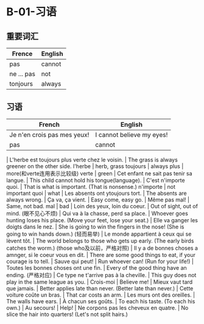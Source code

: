 ﻿# B-01-习语

## 重要词汇

Frence | English
---- | ----
pas | cannot
ne ... pas | not
tonjours | always

## 习语

French | English
---- | ----
Je n'en crois pas mes yeux! | I cannot believe my eyes!
pas | cannot
 | 
L'herbe est toujours plus verte chez le voisin. | The grass is always greener on the other side.
l'herbe | herb, grass
toujours | always
plus | more(和verte连用表示比较级)
verte | green
 | 
Cet enfant ne sait pas tenir sa langue. | This child cannot hold his tongue(language).
 | 
C'est n'importe quoi. | That is what is important. (That is nonsense.)
n'importe | not important
quoi | what 
 | 
Les absents ont ytoujours tort. | The absents are always wrong.
 | 
Ça va, ça vient. | Easy come, easy go.
 | 
Même pas mal! | Same, not bad.
mal | bad
 | 
Loin des yeux, loin du coeur. | Out of sight, out of mind. (眼不见心不烦)
 | 
Qui va à la chasse, perd sa place. | Whoever goes hunting loses his place. (Move your feet, lose your seat.)
 | 
Elle va ganger les doigts dans le nez. | She is going to win the fingers in the nose! (She is going to win hands down.) (轻而易举)
 | 
Le monde appartient à ceux qui se lèvent tôt. | The world belongs to those who gets up early. (The early birds catches the worm.) (those who及以前，严格对照)
 | 
Il y a de bonnes choses a amnger, si le coeur vous en dit. | There are some good things to eat, if your courage is to tell.
 | 
Sauve qui peut! | Run whoever can! (Run for your life!)
 | 
Toutes les bonnes choses ont une fin. | Every of the good thing have an ending. (严格对应)
 | 
Ce type ne t'arrive pas à la cheville. | This guy does not play in the same league as you.
 | 
Crois-moi | Believe me!
 | 
Mieux vaut tard que jamais. | Better applies late than never. (Better late than never.)
 | 
Cette voiture coûte un bras. | That car costs an arm.
 | 
Les murs ont des oreilles. | The walls have ears.
 | 
À chacun ses goûts. | To each his taste. (To each his own.)
 | 
Au secours! | Help!
 | 
Ne corpons pas les cheveux en quatre. | No slice the hair into quarters! (Let's not split hairs.)